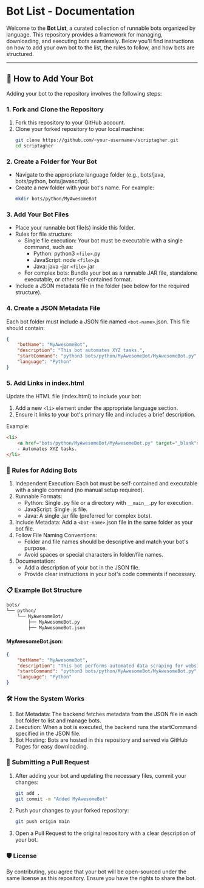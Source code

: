 # Bot List - Documentation

Welcome to the **Bot List**, a curated collection of runnable bots organized by language. 
This repository provides a framework for managing, downloading, and executing bots seamlessly. 
Below you'll find instructions on how to add your own bot to the list, 
the rules to follow, and how bots are structured.

---

## 🚀 How to Add Your Bot

Adding your bot to the repository involves the following steps:

### 1. Fork and Clone the Repository
1. Fork this repository to your GitHub account.
2. Clone your forked repository to your local machine:
   ```bash
   git clone https://github.com/<your-username>/scriptagher.git
   cd scriptagher
   ```

### 2. Create a Folder for Your Bot
- Navigate to the appropriate language folder (e.g., bots/java, bots/python, bots/javascript).
- Create a new folder with your bot's name. For example:
    ```bash
    mkdir bots/python/MyAwesomeBot
    ```

### 3. Add Your Bot Files
- Place your runnable bot file(s) inside this folder.
- Rules for file structure:
    - Single file execution: Your bot must be executable with a single command, such as:
        - Python: python3 `<file>`.py
        - JavaScript: node `<file>`.js
        - Java: java -jar `<file>`.jar
    - For complex bots: Bundle your bot as a runnable JAR file, standalone executable, or other self-contained format.
- Include a JSON metadata file in the folder (see below for the required structure).

### 4. Create a JSON Metadata File
Each bot folder must include a JSON file named `<bot-name>`.json. This file should contain:
```json
{
    "botName": "MyAwesomeBot",
    "description": "This bot automates XYZ tasks.",
    "startCommand": "python3 bots/python/MyAwesomeBot/MyAwesomeBot.py",
    "language": "Python"
}
```
### 5. Add Links in index.html
Update the HTML file (index.html) to include your bot:

1. Add a new `<li>` element under the appropriate language section.
2. Ensure it links to your bot's primary file and includes a brief description.

Example: 
```html
<li>
    <a href="bots/python/MyAwesomeBot/MyAwesomeBot.py" target="_blank">MyAwesomeBot</a>
    - Automates XYZ tasks.
</li>
```

### 🔑 Rules for Adding Bots
1. Independent Execution: Each bot must be self-contained and executable with a single command (no manual setup required).
2. Runnable Formats:
    - Python: Single .py file or a directory with `__main__`.py for execution.
    - JavaScript: Single .js file.
    - Java: A single .jar file (preferred for complex bots).
3. Include Metadata: Add a `<bot-name>`.json file in the same folder as your bot file.
4. Follow File Naming Conventions:
    - Folder and file names should be descriptive and match your bot's purpose.
    - Avoid spaces or special characters in folder/file names.
5. Documentation:
    - Add a description of your bot in the JSON file.
    - Provide clear instructions in your bot's code comments if necessary.

### 📋 Example Bot Structure
```sh
bots/
└── python/
    └── MyAwesomeBot/
        ├── MyAwesomeBot.py
        ├── MyAwesomeBot.json
```

#### MyAwesomeBot.json:
```json
{
    "botName": "MyAwesomeBot",
    "description": "This bot performs automated data scraping for websites.",
    "startCommand": "python3 bots/python/MyAwesomeBot/MyAwesomeBot.py",
    "language": "Python"
}
```

### 🛠 How the System Works
1. Bot Metadata: The backend fetches metadata from the JSON file in each bot folder to list and manage bots.
2. Execution: When a bot is executed, the backend runs the startCommand specified in the JSON file.
3. Bot Hosting: Bots are hosted in this repository and served via GitHub Pages for easy downloading.

### 🌟 Submitting a Pull Request
1. After adding your bot and updating the necessary files, commit your changes:
    ```bash
    git add .
    git commit -m "Added MyAwesomeBot"
    ```

2. Push your changes to your forked repository:
    ```bash
    git push origin main
    ```

3. Open a Pull Request to the original repository with a clear description of your bot.

### 🛡 License
By contributing, you agree that your bot will be open-sourced under the same license as this repository. Ensure you have the rights to share the bot.